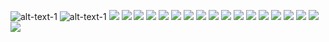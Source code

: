 

![alt-text-1](https://github.com/xaldarof/Happiness-Mobile-App/blob/junior/screens/1.jpg) ![alt-text-1](https://github.com/xaldarof/Happiness-Mobile-App/blob/junior/screens/2.jpg)
![](https://github.com/xaldarof/Happiness-Mobile-App/blob/junior/screens/3.jpg)
![](https://github.com/xaldarof/Happiness-Mobile-App/blob/junior/screens/4.jpg)
![](https://github.com/xaldarof/Happiness-Mobile-App/blob/junior/screens/5.jpg)
![](https://github.com/xaldarof/Happiness-Mobile-App/blob/junior/screens/6.jpg)
![](https://github.com/xaldarof/Happiness-Mobile-App/blob/junior/screens/7.jpg)
![](https://github.com/xaldarof/Happiness-Mobile-App/blob/junior/screens/8.jpg)
![](https://github.com/xaldarof/Happiness-Mobile-App/blob/junior/screens/9.jpg)
![](https://github.com/xaldarof/Happiness-Mobile-App/blob/junior/screens/10.jpg)
![](https://github.com/xaldarof/Happiness-Mobile-App/blob/junior/screens/10.jpg)
![](https://github.com/xaldarof/Happiness-Mobile-App/blob/junior/screens/11.jpg)
![](https://github.com/xaldarof/Happiness-Mobile-App/blob/junior/screens/12.jpg)
![](https://github.com/xaldarof/Happiness-Mobile-App/blob/junior/screens/13.jpg)
![](https://github.com/xaldarof/Happiness-Mobile-App/blob/junior/screens/14.jpg)
![](https://github.com/xaldarof/Happiness-Mobile-App/blob/junior/screens/15.jpg)
![](https://github.com/xaldarof/Happiness-Mobile-App/blob/junior/screens/16.jpg)
![](https://github.com/xaldarof/Happiness-Mobile-App/blob/junior/screens/17.jpg)
![](https://github.com/xaldarof/Happiness-Mobile-App/blob/junior/screens/18.jpg)
![](https://github.com/xaldarof/Happiness-Mobile-App/blob/junior/screens/19.jpg)
